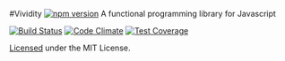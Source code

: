 #Vividity [![npm version](https://badge.fury.io/js/vividity.svg)](http://badge.fury.io/js/vividity)
A functional programming library for Javascript

[![Build Status](https://travis-ci.org/justinhoward/vividity.svg)](https://travis-ci.org/justinhoward/vividity)
[![Code Climate](https://codeclimate.com/github/justinhoward/vividity/badges/gpa.svg)](https://codeclimate.com/github/justinhoward/vividity)
[![Test Coverage](https://codeclimate.com/github/justinhoward/vividity/badges/coverage.svg)](https://codeclimate.com/github/justinhoward/vividity)

[Licensed](LICENSE.txt) under the MIT License.
